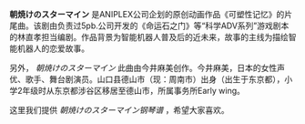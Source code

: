 

**朝焼けのスターマイン**
是ANIPLEX公司企划的原创动画作品《可塑性记忆》的片尾曲。该剧由负责过5pb.公司开发的《命运石之门》等“科学ADV系列”游戏剧本的林直孝担当编剧。作品背景为智能机器人普及后的近未来，故事的主线为描绘智能机器人的恋爱故事。

另外， _朝焼けのスターマイン_
此曲由今井麻美创作。今井麻美，日本的女性声优、歌手、舞台剧演员。山口县德山市（现：周南市）出身（出生于东京都），小学2年级时从东京都涉谷区移居至德山市，所属事务所Early
wing。

这里我们提供 _朝焼けのスターマイン钢琴谱_ ，希望大家喜欢。


